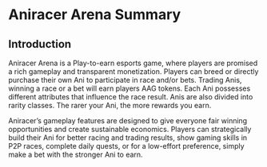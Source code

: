 # Aniracer Arena Summary

## Introduction

Aniracer Arena is a Play-to-earn esports game, where players are promised a rich gameplay and transparent monetization. Players can breed or directly purchase their own Ani to participate in race and/or bets. Trading Anis, winning a race or a bet will earn players AAG tokens. Each Ani possesses different attributes that influence the race result. Anis are also divided into rarity classes. The rarer your Ani, the more rewards you earn.

Aniracer’s gameplay features are designed to give everyone fair winning opportunities and create sustainable economics. Players can strategically build their Ani for better racing and trading results, show gaming skills in P2P races, complete daily quests, or for a low-effort preference, simply make a bet with the stronger Ani to earn.
